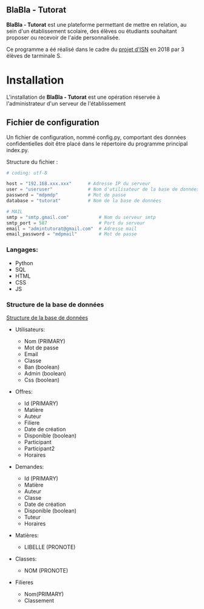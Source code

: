 ## BlaBla - Tutorat
**BlaBla - Tutorat** est une plateforme permettant de mettre en relation, au sein d'un établissement scolaire, des élèves ou étudiants souhaitant proposer ou recevoir de l'aide personnalisée.

Ce programme a éé réalisé dans le cadre du [projet d'ISN](http://info.blaisepascal.fr/blabla-tutorat) en 2018 par 3 élèves de tarminale S.


# Installation
L'installation de **BlaBla - Tutorat** est une opération réservée à l'administrateur d'un serveur de l'établissement

## Fichier de configuration
Un fichier de configuration, nommé config.py, comportant des données confidentielles doit être placé dans le répertoire du programme principal index.py.

Structure du fichier :
``` python
# coding: utf-8

host = "192.168.xxx.xxx"      # Adresse IP du serveur
user = "useruser"             # Nom d'utilisateur de la base de données
password = "mdpmdp"           # Mot de passe
database = "tutorat"          # Nom de la base de données

# MAIL
smtp = "smtp.gmail.com"           # Nom du serveur smtp
smtp_port = 587                   # Port du serveur
email = "admintutorat@gmail.com"  # Adresse mail
email_password = "mdpmail"        # Mot de passe
```


### Langages:
- Python
- SQL
- HTML
- CSS
- JS

### Structure de la base de données
[Structure de la base de données](/images/Struct_Bdd.png)

- Utilisateurs:
    - Nom (PRIMARY)
    - Mot de passe
    - Email
    - Classe
    - Ban (boolean)
    - Admin (boolean)
    - Css (boolean)

- Offres:
    - Id (PRIMARY)
    - Matière
    - Auteur
    - Filiere
    - Date de création
    - Disponible (boolean)
    - Participant
    - Participant2
    - Horaires
    
- Demandes:
    - Id (PRIMARY)
    - Matière
    - Auteur
    - Classe
    - Date de création
    - Disponible (boolean)
    - Tuteur
    - Horaires

- Matières:
    - LIBELLE (PRONOTE)

- Classes:
    - NOM (PRONOTE)
    
- Filieres
    - Nom(PRIMARY)
    - Classement
